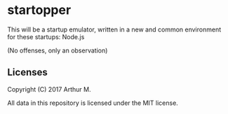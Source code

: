 # startopper

This will be a startup emulator, written in a new and common environment for 
these startups: Node.js

(No offenses, only an observation)

## Licenses

Copyright (C) 2017 Arthur M.

All data in this repository is licensed under the MIT license.
